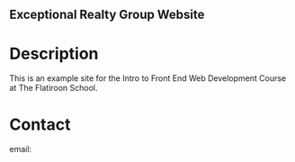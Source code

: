 Exceptional Realty Group Website
---

# Description

This is an example site for the Intro to Front End Web Development Course at The Flatiroon School.

# Contact
 
email: